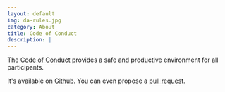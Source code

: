 ```yaml
---
layout: default
img: da-rules.jpg
category: About
title: Code of Conduct
description: |
---
```

  The [Code of Conduct](https://github.com/CSAtNYU/code-of-conduct) provides a safe and productive environment for all participants.

  It's available on [Github](https://github.com/CSAtNYU/code-of-conduct). You can even propose a [pull request](https://github.com/CSAtNYU/code-of-conduct/edit/master/README.md).
